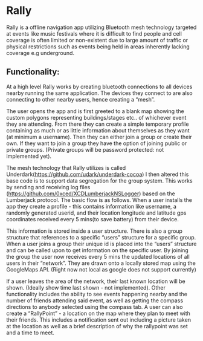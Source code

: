 # Rally
Rally is a offline navigation app utilizing Bluetooth mesh technology targeted at events like music festivals where it is difficult to find people and cell coverage is often limited or non-existent due to large amount of traffic or physical restrictions such as events being held in areas inherently lacking coverage e.g underground. 

## Functionality:
At a high level Rally works by creating bluetooth connections to all devices nearby running the same application. The devices they connect to are also connecting to other nearby users, hence creating a “mesh”. 

The user opens the app and is first greeted to a blank map showing the custom polygons representing buildings/stages etc.. of whichever event they are attending. From there they can create a simple temporary profile containing as much or as little information about themselves as they want (at minimum a username). Then they can either join a group or create their own. If they want to join a group they have the option of joining public or private groups. (Private groups will be password protected: not implemented yet). 

The mesh technology that Rally utilizes is called Underdark(https://github.com/udark/underdark-cocoa) I then altered this base code is to support data segregation for the group system. This works by sending and receiving log files (https://github.com/0xced/XCDLumberjackNSLogger) based on the Lumberjack protocol. The basic flow is as follows. When a user installs the app they create a profile - this contains information like username, a randomly generated userid, and their location longitude and latitude gps coordinates received every 5 mins(to save battery) from their device. 

This information is stored inside a user structure. There is also a group structure that references to a specific “users” structure for a specific group. When a user joins a group their unique id is placed into the “users” structure and can be called upon to get information on the specific user. By joining the group the user now receives every 5 mins the updated locations of all users in their “network”. They are drawn onto a locally stored map using the GoogleMaps API. (Right now not local as google does not support currently) 

If a user leaves the area of the network, their last known location will be shown. (Ideally show time last shown - not implemented). Other functionality includes the ability to see events happening nearby and the number of friends attending said event, as well as getting the compass directions to anybody selected using the compass tab. A user can also create a “RallyPoint” - a location on the map where they plan to meet with their friends. This includes a notification sent out including a picture taken at the location as well as a brief description of why the rallypoint was set and a time to meet. 

